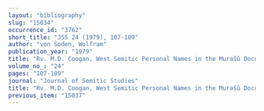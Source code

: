 ```yaml
---
layout: "bibliography"
slug: "15034"
occurrence_id: "3762"
short_title: "JSS 24 (1979), 107-109"
author: "von Soden, Wolfram"
publication_year: "1979"
title: "Rv. M.D. Coogan, West Semitic Personal Names in the Murašû Documents (HSM 7)"
volume_no_: "24"
pages: "107-109"
journal: "Journal of Semitic Studies"
title: "Rv. M.D. Coogan, West Semitic Personal Names in the Murašû Documents (HSM 7)"
previous_item: "15037"
---
```

